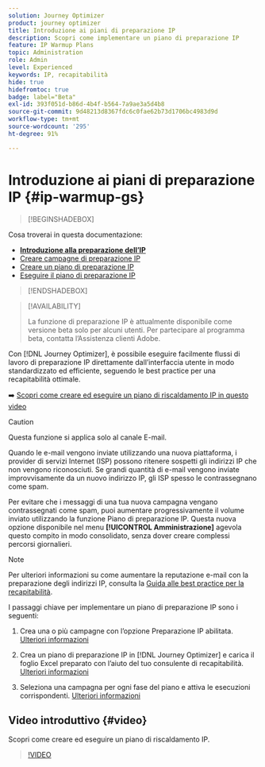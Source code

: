 ```yaml
---
solution: Journey Optimizer
product: journey optimizer
title: Introduzione ai piani di preparazione IP
description: Scopri come implementare un piano di preparazione IP
feature: IP Warmup Plans
topic: Administration
role: Admin
level: Experienced
keywords: IP, recapitabilità
hide: true
hidefromtoc: true
badge: label="Beta"
exl-id: 393f051d-b86d-4b4f-b564-7a9ae3a5d4b8
source-git-commit: 9d48213d8367fdc6c0fae62b73d1706bc4983d9d
workflow-type: tm+mt
source-wordcount: '295'
ht-degree: 91%

---
```


# Introduzione ai piani di preparazione IP {#ip-warmup-gs}

>[!BEGINSHADEBOX]

Cosa troverai in questa documentazione:

* **[Introduzione alla preparazione dell’IP](ip-warmup-gs.md)**
* [Creare campagne di preparazione IP](ip-warmup-campaign.md)
* [Creare un piano di preparazione IP](ip-warmup-plan.md)
* [Eseguire il piano di preparazione IP](ip-warmup-execution.md)

>[!ENDSHADEBOX]

>[!AVAILABILITY]
>
>La funzione di preparazione IP è attualmente disponibile come versione beta solo per alcuni utenti. Per partecipare al programma beta, contatta l’Assistenza clienti Adobe.

Con [!DNL Journey Optimizer], è possibile eseguire facilmente flussi di lavoro di preparazione IP direttamente dall’interfaccia utente in modo standardizzato ed efficiente, seguendo le best practice per una recapitabilità ottimale.

➡️ [Scopri come creare ed eseguire un piano di riscaldamento IP in questo video](#video)

>[!CAUTION]
>
>Questa funzione si applica solo al canale E-mail.

Quando le e-mail vengono inviate utilizzando una nuova piattaforma, i provider di servizi Internet (ISP) possono ritenere sospetti gli indirizzi IP che non vengono riconosciuti. Se grandi quantità di e-mail vengono inviate improvvisamente da un nuovo indirizzo IP, gli ISP spesso le contrassegnano come spam.

Per evitare che i messaggi di una tua nuova campagna vengano contrassegnati come spam, puoi aumentare progressivamente il volume inviato utilizzando la funzione Piano di preparazione IP. Questa nuova opzione disponibile nel menu **[!UICONTROL Amministrazione]** agevola questo compito in modo consolidato, senza dover creare complessi percorsi giornalieri.

>[!NOTE]
>
>Per ulteriori informazioni su come aumentare la reputazione e-mail con la preparazione degli indirizzi IP, consulta la [Guida alle best practice per la recapitabilità](https://experienceleague.adobe.com/docs/deliverability-learn/deliverability-best-practice-guide/additional-resources/generic-resources/increase-reputation-with-ip-warming.html?lang=it).

<!--
Benefits

* Standardization on Campaign which will be easy for practitioners too > why?

* No more pain of creating queries, audiences and testing those as system will create the audiences. 

* Ease of excluding domains and changing the plan with help of simple toggles to exclude OR by editing numbers inline or create new phases or reupload plan if drastic change. No more pain of editing audience definitions, journey conditions

* There is an expectation that with this, it will ease around 30% of effort and will be much better experience for consultant/partner/practitioner - right from planning to execution to reporting
-->

I passaggi chiave per implementare un piano di preparazione IP sono i seguenti:

1. Crea una o più campagne con l’opzione Preparazione IP abilitata. [Ulteriori informazioni](ip-warmup-campaign.md)

1. Crea un piano di preparazione IP in [!DNL Journey Optimizer] e carica il foglio Excel preparato con l’aiuto del tuo consulente di recapitabilità. [Ulteriori informazioni](ip-warmup-plan.md)

1. Seleziona una campagna per ogni fase del piano e attiva le esecuzioni corrispondenti. [Ulteriori informazioni](ip-warmup-execution.md)

## Video introduttivo {#video}

Scopri come creare ed eseguire un piano di riscaldamento IP.

>[!VIDEO](https://video.tv.adobe.com/v/3425965/?quality=12&learn=on)
